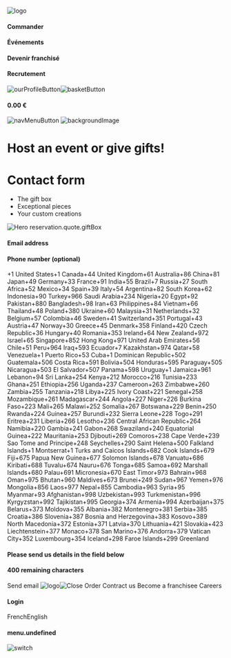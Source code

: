 ![logo](https://www.popelini.com/images/src/assets/popelini/icons/logo1-\[sha512:hash:base64:7\].svg)
#### Commander
#### Événements
#### Devenir franchisé
#### Recrutement
![ourProfileButton](https://www.popelini.com/images/src/assets/patisserie_margot/icons/login-\[sha512:hash:base64:7\].svg)![basketButton](https://www.popelini.com/images/src/assets/patisserie_margot/icons/basket-\[sha512:hash:base64:7\].svg)
#### 0.00 €
![navMenuButton](https://www.popelini.com/images/src/assets/patisserie_margot/icons/menu-\[sha512:hash:base64:7\].svg)
![backgroundImage](https://www.popelini.com/images/src/assets/popelini/photos/3pm-\[sha512:hash:base64:7\].png)
# Host an event or give gifts!
# Contact form
  * The gift box
  * Exceptional pieces
  * Your custom creations

![Hero](https://www.popelini.com/images/src/assets/popelini/photos/Carroussel1-\[sha512:hash:base64:7\].jpg)
reservation.quote.giftBox
#### Email address
#### Phone number (optional)
+1 United States+1 Canada+44 United Kingdom+61 Australia+86 China+81 Japan+49 Germany+33 France+91 India+55 Brazil+7 Russia+27 South Africa+52 Mexico+34 Spain+39 Italy+54 Argentina+82 South Korea+62 Indonesia+90 Turkey+966 Saudi Arabia+234 Nigeria+20 Egypt+92 Pakistan+880 Bangladesh+98 Iran+63 Philippines+84 Vietnam+66 Thailand+48 Poland+380 Ukraine+60 Malaysia+31 Netherlands+32 Belgium+57 Colombia+46 Sweden+41 Switzerland+351 Portugal+43 Austria+47 Norway+30 Greece+45 Denmark+358 Finland+420 Czech Republic+36 Hungary+40 Romania+353 Ireland+64 New Zealand+972 Israel+65 Singapore+852 Hong Kong+971 United Arab Emirates+56 Chile+51 Peru+964 Iraq+593 Ecuador+7 Kazakhstan+974 Qatar+58 Venezuela+1 Puerto Rico+53 Cuba+1 Dominican Republic+502 Guatemala+506 Costa Rica+591 Bolivia+504 Honduras+595 Paraguay+505 Nicaragua+503 El Salvador+507 Panama+598 Uruguay+1 Jamaica+961 Lebanon+94 Sri Lanka+254 Kenya+212 Morocco+216 Tunisia+233 Ghana+251 Ethiopia+256 Uganda+237 Cameroon+263 Zimbabwe+260 Zambia+255 Tanzania+218 Libya+225 Ivory Coast+221 Senegal+258 Mozambique+261 Madagascar+244 Angola+227 Niger+226 Burkina Faso+223 Mali+265 Malawi+252 Somalia+267 Botswana+229 Benin+250 Rwanda+224 Guinea+257 Burundi+232 Sierra Leone+228 Togo+291 Eritrea+231 Liberia+266 Lesotho+236 Central African Republic+264 Namibia+220 Gambia+241 Gabon+268 Swaziland+240 Equatorial Guinea+222 Mauritania+253 Djibouti+269 Comoros+238 Cape Verde+239 Sao Tome and Principe+248 Seychelles+290 Saint Helena+500 Falkland Islands+1 Montserrat+1 Turks and Caicos Islands+682 Cook Islands+679 Fiji+675 Papua New Guinea+677 Solomon Islands+678 Vanuatu+686 Kiribati+688 Tuvalu+674 Nauru+676 Tonga+685 Samoa+692 Marshall Islands+680 Palau+691 Micronesia+670 East Timor+973 Bahrain+968 Oman+975 Bhutan+960 Maldives+673 Brunei+249 Sudan+967 Yemen+976 Mongolia+856 Laos+977 Nepal+855 Cambodia+963 Syria+95 Myanmar+93 Afghanistan+998 Uzbekistan+993 Turkmenistan+996 Kyrgyzstan+992 Tajikistan+995 Georgia+374 Armenia+994 Azerbaijan+375 Belarus+373 Moldova+355 Albania+382 Montenegro+381 Serbia+385 Croatia+386 Slovenia+387 Bosnia and Herzegovina+383 Kosovo+389 North Macedonia+372 Estonia+371 Latvia+370 Lithuania+421 Slovakia+423 Liechtenstein+377 Monaco+378 San Marino+376 Andorra+379 Vatican City+352 Luxembourg+354 Iceland+298 Faroe Islands+299 Greenland
#### Please send us details in the field below
#### 400 remaining characters
Send email
![logo](https://www.popelini.com/images/src/assets/popelini/icons/logo1-\[sha512:hash:base64:7\].svg)![Close](https://www.popelini.com/images/src/assets/patisserie_margot/icons/cross-\[sha512:hash:base64:7\].svg)
Order
Contract us
Become a franchisee
Careers
#### Login
FrenchEnglish
#### menu.undefined
![switch](https://www.popelini.com/images/src/assets/patisserie_margot/icons/switch1-\[sha512:hash:base64:7\].svg)
